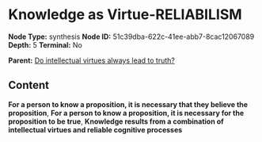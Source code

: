 # Knowledge as Virtue-RELIABILISM

**Node Type:** synthesis
**Node ID:** 51c39dba-622c-41ee-abb7-8cac12067089
**Depth:** 5
**Terminal:** No

**Parent:** [Do intellectual virtues always lead to truth?](do-intellectual-virtues-always-lead-to-truth-antithesis-e89f272b-6bd8-4848-bbb0-08f9fc1a3133.md)

## Content

**For a person to know a proposition, it is necessary that they believe the proposition**, **For a person to know a proposition, it is necessary for the proposition to be true**, **Knowledge results from a combination of intellectual virtues and reliable cognitive processes**
